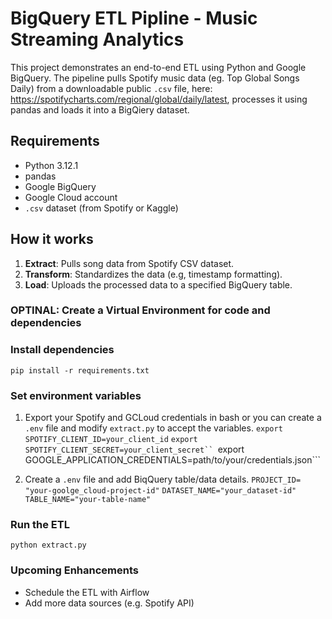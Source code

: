 # BigQuery ETL Pipline - Music Streaming Analytics

This project demonstrates an end-to-end ETL using Python and Google BigQuery. The pipeline pulls Spotify music data (eg. Top Global Songs Daily) from a downloadable public `.csv` file, here: https://spotifycharts.com/regional/global/daily/latest, processes it using pandas and loads it into a BigQiery dataset.

## Requirements
- Python 3.12.1
- pandas
- Google BigQuery 
- Google Cloud account
- `.csv` dataset (from Spotify or Kaggle)

## How it works
1. **Extract**: Pulls song data from Spotify CSV dataset.
2. **Transform**: Standardizes the data (e.g, timestamp formatting).
3. **Load**: Uploads the processed data to a specified BigQuery table.

### OPTINAL: Create a Virtual Environment for code and dependencies

### Install dependencies
```pip install -r requirements.txt```

### Set environment variables
1. Export your Spotify and GCLoud credentials in bash or you can create a `.env` file and modify `extract.py` to accept the variables.
```export SPOTIFY_CLIENT_ID=your_client_id```
```export SPOTIFY_CLIENT_SECRET=your_client_secret``
```export GOOGLE_APPLICATION_CREDENTIALS=path/to/your/credentials.json```

2. Create a `.env` file and add BiqQuery table/data details.
```PROJECT_ID= "your-goolge_cloud-project-id"```
```DATASET_NAME="your_dataset-id"```
```TABLE_NAME="your-table-name"```

### Run the ETL
`python extract.py`

### Upcoming Enhancements
- Schedule the ETL with Airflow
- Add more data sources (e.g. Spotify API)




 




